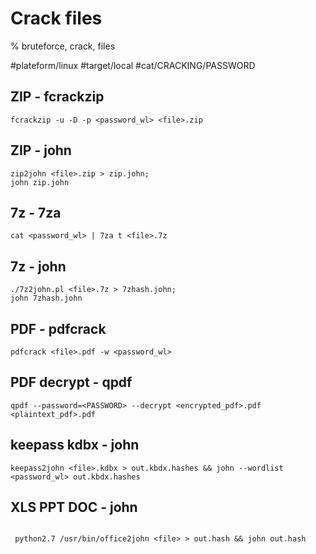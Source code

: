 # Crack files

% bruteforce, crack, files

#plateform/linux  #target/local  #cat/CRACKING/PASSWORD 

## ZIP - fcrackzip
```
fcrackzip -u -D -p <password_wl> <file>.zip
```

## ZIP - john
```
zip2john <file>.zip > zip.john;
john zip.john
```

## 7z - 7za
```
cat <password_wl> | 7za t <file>.7z
```

## 7z - john
```
./7z2john.pl <file>.7z > 7zhash.john;
john 7zhash.john
```

## PDF - pdfcrack
```
pdfcrack <file>.pdf -w <password_wl>
```

## PDF decrypt - qpdf
```
qpdf --password=<PASSWORD> --decrypt <encrypted_pdf>.pdf <plaintext_pdf>.pdf
```

## keepass kdbx - john
```
keepass2john <file>.kdbx > out.kbdx.hashes && john --wordlist <password_wl> out.kbdx.hashes
```

## XLS PPT DOC - john
```

 python2.7 /usr/bin/office2john <file> > out.hash && john out.hash
```


